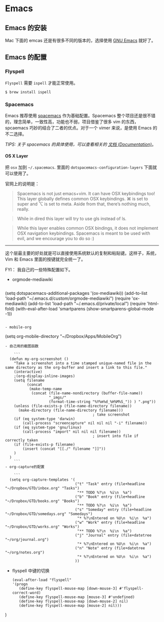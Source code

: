 # Emacs

## Emacs 的安装

Mac 下面的 emcas 还是有很多不同的版本的，选择使用 [GNU Emacs](<http://emacsformacosx.com/>
) 就好了。

## Emacs 的配置

### Flyspell

`Flyspell` 需要 `ispell` 才能正常使用。

```
$ brew install ispell
```
### Spacemacs

Emacs 推荐使用 [spacemacs](https://github.com/syl20bnr/spacemacs) 作为基础配置。Spacemacs 整个项目还是很不错的，理念简单，一致性高，功能也不弱，项目借鉴了很多 vim 的东西，spcaemacs 巧妙的结合了二者的优点。对于一个 vimer 来说，是使用 Emacs 的不二选择。

*TIPS: 关于 spacemacs 的具体使用，可以查看相关的 [文档 (Documentation)](https://github.com/syl20bnr/spacemacs/blob/d555002308e7ce86161d3d7998e42cdcc5a9800d/doc/DOCUMENTATION.org#emacs- )*。



#### OS X Layer

把 `osx` 加到 `~/.spacemacs`. 里面的 `dotspacemacs-configuration-layers` 下面就可以使用了。

官网上的说明是：

>Spacemacs is not just emacs+vim. It can have OSX keybindings too! This layer globally defines common OSX keybindings. ⌘ is set to super and ⌥ is set to meta. Aside from that, there’s nothing much, really.

>While in dired this layer will try to use gls instead of ls.

>While this layer enables common OSX bindings, it does not implement OSX navigation keybindings. Spacemacs is meant to be used with evil, and we encourage you to do so :)

---

这个层最主要的好处就是可以直接使用系统默认的复制和粘贴键。这样子，系统，Vim 和 Emacs 里面的按键就完全统一了。


FYI：
我自己的一些特殊配置如下。

- orgmode-mediawiki 
 
   ```
(setq dotspacemacs-additional-packages '(ox-mediawiki))
  (add-to-list 'load-path "~/.emacs.d/custom/orgmode-mediawiki")
  (require 'ox-mediawiki)
  (add-to-list 'load-path "~/.emacs.d/private/local") 
  (require 'html-fold)
  (with-eval-after-load 'smartparens
    (show-smartparens-global-mode -1))
```

- mobile-org
```
  (setq org-mobile-directory "~/Dropbox/Apps/MobileOrg")
```
- 自己用的截图函数

    ```
  (defun my-org-screenshot ()
    "Take a screenshot into a time stamped unique-named file in the
same directory as the org-buffer and insert a link to this file."
    (interactive)
    ;(org-display-inline-images)
    (setq filename
          (concat
           (make-temp-name
            (concat (file-name-nondirectory (buffer-file-name))
                    "_imgs/"
                    (format-time-string "%Y%m%d_%H%M%S_")) ) ".png"))
    (unless (file-exists-p (file-name-directory filename))
      (make-directory (file-name-directory filename)))
                                        ; take screenshot
    (if (eq system-type 'darwin)
        (call-process "screencapture" nil nil nil "-i" filename))
    (if (eq system-type 'gnu/linux)
        (call-process "import" nil nil nil filename))
                                        ; insert into file if correctly taken
    (if (file-exists-p filename)
        (insert (concat "[[./" filename "]]"))
    )
  )
    ```
- org-capture的配置

    ```
  (setq org-capture-templates '(
                                ("t" "Task" entry (file+headline "~/Dropbox/GTD/inbox.org" "Tasks")
                                 "** TODO %?\n  %i\n  %a")
                                ("b" "Book" entry (file+headline "~/Dropbox/GTD/books.org" "Books")
                                 "** TODO %?\n  %i\n  %a")
                                ("s" "Someday" entry (file+headline "~/Dropbox/GTD/somedays.org" "Somedays")
                                 "* %?\nEntered on %U\n  %i\n  %a")
                                ("w" "Work" entry (file+headline "~/Dropbox/GTD/works.org" "Works")
                                 "** TODO %?\n  %i\n  %a")
                                ("j" "Journal" entry (file+datetree "~/org/journal.org")
                                 "* %?\nEntered on %U\n  %i\n  %a")
                                ("n" "Note" entry (file+datetree "~/org/notes.org")
                                 "* %?\nEntered on %U\n  %i\n  %a")
                                ))
```
- flyspell 中键的切换
    ```  
  (eval-after-load "flyspell"
    '(progn
       (define-key flyspell-mouse-map [down-mouse-3] #'flyspell-correct-word)
       (define-key flyspell-mouse-map [mouse-3] #'undefined)
       (define-key flyspell-mouse-map [down-mouse-2] nil)
       (define-key flyspell-mouse-map [mouse-2] nil))) 
)
```